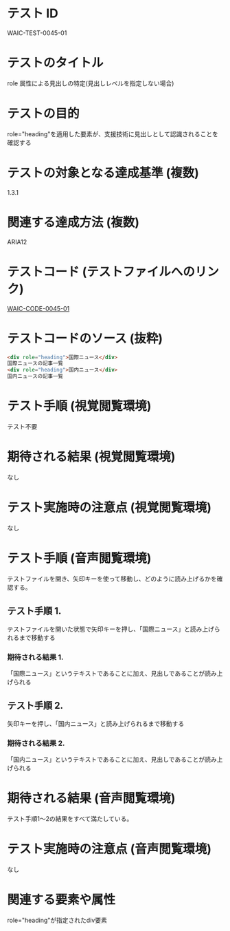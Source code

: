 # テスト ID
WAIC-TEST-0045-01

# テストのタイトル
role 属性による見出しの特定(見出しレベルを指定しない場合)

# テストの目的
role="heading"を適用した要素が、支援技術に見出しとして認識されることを確認する

# テストの対象となる達成基準 (複数)
1.3.1

# 関連する達成方法 (複数)
ARIA12

# テストコード (テストファイルへのリンク)
[WAIC-CODE-0045-01](https://waic.github.io/as_test/WAIC-CODE/WAIC-CODE-0045-01.html)

# テストコードのソース (抜粋)
```HTML
<div role="heading">国際ニュース</div>
国際ニュースの記事一覧
<div role="heading">国内ニュース</div>
国内ニュースの記事一覧
```

# テスト手順 (視覚閲覧環境)
テスト不要

# 期待される結果 (視覚閲覧環境)
なし

# テスト実施時の注意点 (視覚閲覧環境)
なし

# テスト手順 (音声閲覧環境)
テストファイルを開き、矢印キーを使って移動し、どのように読み上げるかを確認する。

## テスト手順 1.
テストファイルを開いた状態で矢印キーを押し、「国際ニュース」と読み上げられるまで移動する

### 期待される結果 1.
「国際ニュース」というテキストであることに加え、見出しであることが読み上げられる

## テスト手順 2.
矢印キーを押し、「国内ニュース」と読み上げられるまで移動する

### 期待される結果 2.
「国内ニュース」というテキストであることに加え、見出しであることが読み上げられる

# 期待される結果 (音声閲覧環境)
テスト手順1～2の結果をすべて満たしている。

# テスト実施時の注意点 (音声閲覧環境)
なし

# 関連する要素や属性
role="heading"が指定されたdiv要素
